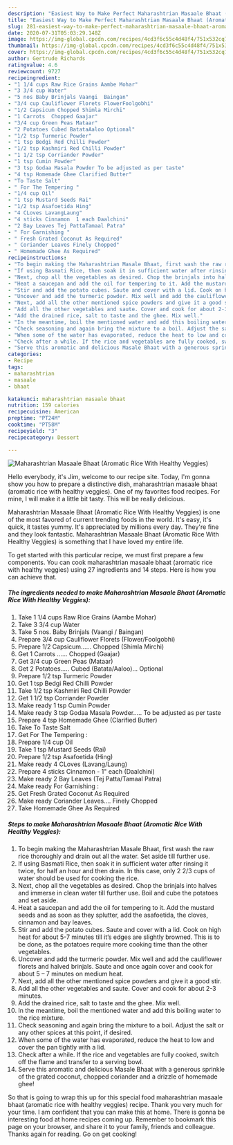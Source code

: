 ```yaml
---
description: "Easiest Way to Make Perfect Maharashtrian Masaale Bhaat (Aromatic Rice With Healthy Veggies)"
title: "Easiest Way to Make Perfect Maharashtrian Masaale Bhaat (Aromatic Rice With Healthy Veggies)"
slug: 281-easiest-way-to-make-perfect-maharashtrian-masaale-bhaat-aromatic-rice-with-healthy-veggies
date: 2020-07-31T05:03:29.148Z
image: https://img-global.cpcdn.com/recipes/4cd3f6c55c4d48f4/751x532cq70/maharashtrian-masaale-bhaat-aromatic-rice-with-healthy-veggies-recipe-main-photo.jpg
thumbnail: https://img-global.cpcdn.com/recipes/4cd3f6c55c4d48f4/751x532cq70/maharashtrian-masaale-bhaat-aromatic-rice-with-healthy-veggies-recipe-main-photo.jpg
cover: https://img-global.cpcdn.com/recipes/4cd3f6c55c4d48f4/751x532cq70/maharashtrian-masaale-bhaat-aromatic-rice-with-healthy-veggies-recipe-main-photo.jpg
author: Gertrude Richards
ratingvalue: 4.6
reviewcount: 9727
recipeingredient:
- "1 1/4 cups Raw Rice Grains Aambe Mohar"
- "3 3/4 cup Water"
- "5 nos Baby Brinjals Vaangi  Baingan"
- "3/4 cup Cauliflower Florets FlowerFoolgobhi"
- "1/2 Capsicum Chopped Shimla Mirchi"
- "1 Carrots  Chopped Gaajar"
- "3/4 cup Green Peas Mataar"
- "2 Potatoes Cubed BatataAaloo Optional"
- "1/2 tsp Turmeric Powder"
- "1 tsp Bedgi Red Chilli Powder"
- "1/2 tsp Kashmiri Red Chilli Powder"
- "1 1/2 tsp Corriander Powder"
- "1 tsp Cumin Powder"
- "3 tsp Godaa Masala Powder To be adjusted as per taste"
- "4 tsp Homemade Ghee Clarified Butter"
- "To Taste Salt"
- " For The Tempering "
- "1/4 cup Oil"
- "1 tsp Mustard Seeds Rai"
- "1/2 tsp Asafoetida Hing"
- "4 CLoves LavangLaung"
- "4 sticks Cinnamon  1 each Daalchini"
- "2 Bay Leaves Tej PattaTamaal Patra"
- " For Garnishing "
- " Fresh Grated Coconut As Required"
- " Coriander Leaves Finely Chopped"
- " Homemade Ghee As Required"
recipeinstructions:
- "To begin making the Maharashtrian Masale Bhaat, first wash the raw rice thoroughly and drain out all the water. Set aside till further use."
- "If using Basmati Rice, then soak it in sufficient water after rinsing it twice, for half an hour and then drain. In this case, only 2 2/3 cups of water should be used for cooking the rice."
- "Next, chop all the vegetables as desired. Chop the brinjals into halves and immerse in clean water till further use. Boil and cube the potatoes and set aside."
- "Heat a saucepan and add the oil for tempering to it. Add the mustard seeds and as soon as they splutter, add the asafoetida, the cloves, cinnamon and bay leaves."
- "Stir and add the potato cubes. Saute and cover with a lid. Cook on high heat for about 5-7 minutes till it’s edges are slightly browned. This is to be done, as the potatoes require more cooking time than the other vegetables."
- "Uncover and add the turmeric powder. Mix well and add the cauliflower florets and halved brinjals. Saute and once again cover and cook for about 5 – 7 minutes on medium heat."
- "Next, add all the other mentioned spice powders and give it a good stir."
- "Add all the other vegetables and saute. Cover and cook for about 2-3 minutes."
- "Add the drained rice, salt to taste and the ghee. Mix well."
- "In the meantime, boil the mentioned water and add this boiling water to the rice mixture."
- "Check seasoning and again bring the mixture to a boil. Adjust the salt or any other spices at this point, if desired."
- "When some of the water has evaporated, reduce the heat to low and cover the pan tightly with a lid."
- "Check after a while. If the rice and vegetables are fully cooked, switch off the flame and transfer to a serving bowl."
- "Serve this aromatic and delicious Masale Bhaat with a generous sprinkle of the grated coconut, chopped coriander and a drizzle of homemade ghee!"
categories:
- Recipe
tags:
- maharashtrian
- masaale
- bhaat

katakunci: maharashtrian masaale bhaat 
nutrition: 159 calories
recipecuisine: American
preptime: "PT24M"
cooktime: "PT58M"
recipeyield: "3"
recipecategory: Dessert

---
```



![Maharashtrian Masaale Bhaat (Aromatic Rice With Healthy Veggies)](https://img-global.cpcdn.com/recipes/4cd3f6c55c4d48f4/751x532cq70/maharashtrian-masaale-bhaat-aromatic-rice-with-healthy-veggies-recipe-main-photo.jpg)

Hello everybody, it's Jim, welcome to our recipe site. Today, I'm gonna show you how to prepare a distinctive dish, maharashtrian masaale bhaat (aromatic rice with healthy veggies). One of my favorites food recipes. For mine, I will make it a little bit tasty. This will be really delicious.

Maharashtrian Masaale Bhaat (Aromatic Rice With Healthy Veggies) is one of the most favored of current trending foods in the world. It's easy, it's quick, it tastes yummy. It's appreciated by millions every day. They're fine and they look fantastic. Maharashtrian Masaale Bhaat (Aromatic Rice With Healthy Veggies) is something that I have loved my entire life.




To get started with this particular recipe, we must first prepare a few components. You can cook maharashtrian masaale bhaat (aromatic rice with healthy veggies) using 27 ingredients and 14 steps. Here is how you can achieve that.

<!--inarticleads1-->

##### The ingredients needed to make Maharashtrian Masaale Bhaat (Aromatic Rice With Healthy Veggies):

1. Take 1 1/4 cups Raw Rice Grains (Aambe Mohar)
1. Take 3 3/4 cup Water
1. Take 5 nos. Baby Brinjals (Vaangi / Baingan)
1. Prepare 3/4 cup Cauliflower Florets (Flower/Foolgobhi)
1. Prepare 1/2 Capsicum…… Chopped (Shimla Mirchi)
1. Get 1 Carrots …… Chopped (Gaajar)
1. Get 3/4 cup Green Peas (Mataar)
1. Get 2 Potatoes….. Cubed (Batata/Aaloo)... Optional
1. Prepare 1/2 tsp Turmeric Powder
1. Get 1 tsp Bedgi Red Chilli Powder
1. Take 1/2 tsp Kashmiri Red Chilli Powder
1. Get 1 1/2 tsp Corriander Powder
1. Make ready 1 tsp Cumin Powder
1. Make ready 3 tsp Godaa Masala Powder..... To be adjusted as per taste
1. Prepare 4 tsp Homemade Ghee (Clarified Butter)
1. Take To Taste Salt
1. Get  For The Tempering :
1. Prepare 1/4 cup Oil
1. Take 1 tsp Mustard Seeds (Rai)
1. Prepare 1/2 tsp Asafoetida (Hing)
1. Make ready 4 CLoves (Lavang/Laung)
1. Prepare 4 sticks Cinnamon - 1&#34; each (Daalchini)
1. Make ready 2 Bay Leaves (Tej Patta/Tamaal Patra)
1. Make ready  For Garnishing :
1. Get  Fresh Grated Coconut As Required
1. Make ready  Coriander Leaves.... Finely Chopped
1. Take  Homemade Ghee As Required




<!--inarticleads2-->

##### Steps to make Maharashtrian Masaale Bhaat (Aromatic Rice With Healthy Veggies):

1. To begin making the Maharashtrian Masale Bhaat, first wash the raw rice thoroughly and drain out all the water. Set aside till further use.
1. If using Basmati Rice, then soak it in sufficient water after rinsing it twice, for half an hour and then drain. In this case, only 2 2/3 cups of water should be used for cooking the rice.
1. Next, chop all the vegetables as desired. Chop the brinjals into halves and immerse in clean water till further use. Boil and cube the potatoes and set aside.
1. Heat a saucepan and add the oil for tempering to it. Add the mustard seeds and as soon as they splutter, add the asafoetida, the cloves, cinnamon and bay leaves.
1. Stir and add the potato cubes. Saute and cover with a lid. Cook on high heat for about 5-7 minutes till it’s edges are slightly browned. This is to be done, as the potatoes require more cooking time than the other vegetables.
1. Uncover and add the turmeric powder. Mix well and add the cauliflower florets and halved brinjals. Saute and once again cover and cook for about 5 – 7 minutes on medium heat.
1. Next, add all the other mentioned spice powders and give it a good stir.
1. Add all the other vegetables and saute. Cover and cook for about 2-3 minutes.
1. Add the drained rice, salt to taste and the ghee. Mix well.
1. In the meantime, boil the mentioned water and add this boiling water to the rice mixture.
1. Check seasoning and again bring the mixture to a boil. Adjust the salt or any other spices at this point, if desired.
1. When some of the water has evaporated, reduce the heat to low and cover the pan tightly with a lid.
1. Check after a while. If the rice and vegetables are fully cooked, switch off the flame and transfer to a serving bowl.
1. Serve this aromatic and delicious Masale Bhaat with a generous sprinkle of the grated coconut, chopped coriander and a drizzle of homemade ghee!




So that is going to wrap this up for this special food maharashtrian masaale bhaat (aromatic rice with healthy veggies) recipe. Thank you very much for your time. I am confident that you can make this at home. There is gonna be interesting food at home recipes coming up. Remember to bookmark this page on your browser, and share it to your family, friends and colleague. Thanks again for reading. Go on get cooking!
